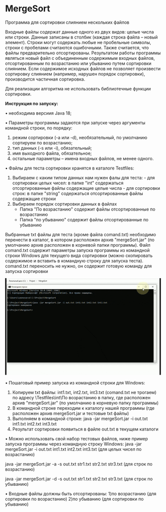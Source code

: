 # MergeSort
Программа для сортировки слиянием нескольких  файлов

Входные файлы содержат данные одного из двух видов: целые числа или строки. Данные записаны 
в столбик (каждая строка файла – новый элемент). Строки могут содержать любые не пробельные 
символы, строки с пробелами считаются ошибочными. Также считается, что файлы предварительно 
отсортированы. 
Результатом работы программы являться новый файл с объединенным содержимым 
входных файлов, отсортированным по возрастанию или убыванию путем сортировки слиянием. 
Если содержимое исходных файлов не позволяет произвести сортировку слиянием (например, 
нарушен порядок сортировки), производится частичная сортировка. 

Для реализации алгоритма не использовать библиотечные функции сортировки. 

**Инструкция по запуску:**	

• необходима версиия Java 18;

• Параметры программы задаются при запуске через аргументы командной строки, по порядку: 
1. режим сортировки (-a или -d), необязательный, по умолчанию сортируем по возрастанию; 
2. тип данных (-s или -i), обязательный; 
3. имя выходного файла, обязательное; 
4. остальные параметры – имена входных файлов, не менее одного.

• Файлы для теста сортировки хранятся в каталоге Testfiles:
  1. Выбираем с каким типом данных нам нужен фалы для теста:
    - для сортировки целых чисел: в папке "int" содержаться отсортированные файлы содержащие целые числа
    - для сортировки строк: в папке "string" содержаться отсортированные файлы содержащие строки
 2. Выбираем порядок сортировки данных в файлах
    - Папка "По возрастанию" содержит файлы отсортированные по возрастанию
    - Папка "по убыванию" содержит файлы отсортированные по убыванию
    
Выбранные txt файлы для теста (кроме файла comand.txt) необходимо перенести в каталог, в котором расположен архив "mergeSort.jar" (по умолчанию архив расположен в корневой папки программы).
Файл comand.txt содержит параметры запуска программы из командной строки Windows для текущего вида сортировки (можно скопировать содержимое и вставить в командную строку для запуска теста). comand.txt переносить не нужно, он содержит готовую команду для запуска сортировки

![til](https://github.com/Alf51/Merge_sort_SHIFT_task/blob/master/how_to_work.gif)

• Пошаговый пример запуска из командной строки для Windows: 
1) Копируем txt файлы: int1.txt, int2.txt, int3.txt (comand.txt не трогаем) по адресу \Testfiles\int\По возрастанию 
в папку, где расположен архив "mergeSort.jar" (по умолчанию в корневую папку программы)
2) В командной строке переходим к каталогу нашей программы (где расположен архив mergeSort.jar и тестовые txt файлы)
3) Выполняем в командной строке: java -jar mergeSort.jar -i out.txt int1.txt int2.txt int3.txt
4) Результат сортировки появиться в файле out.txt в текущем каталоги

• Можно использовать свой набор тестовых файлов, ниже пример запуска программы через командную строку Windows:
java -jar mergeSort.jar -i out.txt int1.txt int2.txt int3.txt (для целых чисел по возрастанию)

java -jar mergeSort.jar -a -s out.txt str1.txt str2.txt str3.txt (для строк по возрастанию)

java -jar mergeSort.jar -d -s out.txt str1.txt str2.txt str3.txt (для строк по убыванию)

• Входные файлы должны быть отсортированы:
  1)по возрастанию (для сортировки по возрастанию)
  2)по убыванию (для сортировки по убыванию)
